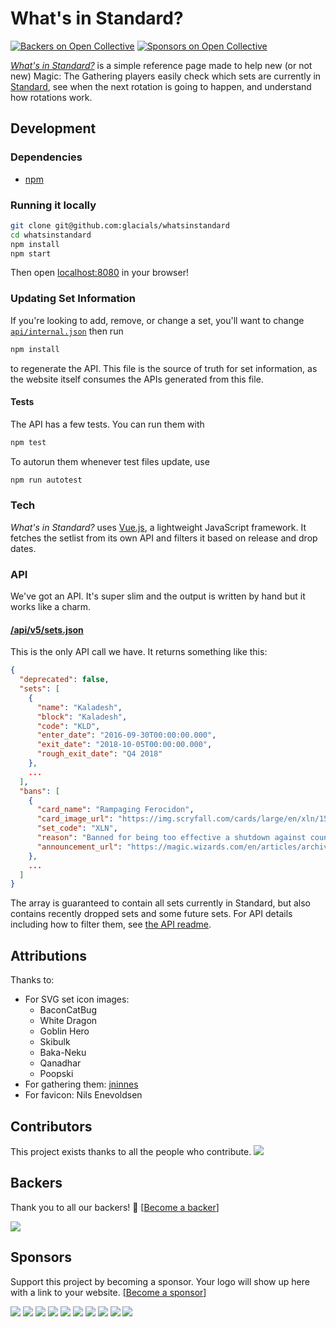 # What's in Standard?
[![Backers on Open Collective](https://opencollective.com/whatsinstandard/backers/badge.svg)](#backers)
 [![Sponsors on Open Collective](https://opencollective.com/whatsinstandard/sponsors/badge.svg)](#sponsors) 
 
*[What's in Standard?][website]* is a simple reference page made to help new (or not new) Magic: The Gathering players easily
check which sets are currently in [Standard][standard-official], see when the next rotation is going to happen, and understand how
rotations work.

[website]: https://whatsinstandard.com/
[standard-official]: http://magic.wizards.com/en/content/standard-formats-magic-gathering 

## Development
### Dependencies
- [npm][npm]

[npm]: https://github.com/npm/npm

### Running it locally
```sh
git clone git@github.com:glacials/whatsinstandard
cd whatsinstandard
npm install
npm start
```

Then open [localhost:8080][localhost] in your browser!

[localhost]: http://localhost:8080

### Updating Set Information
If you're looking to add, remove, or change a set, you'll want to change [`api/internal.json`][api-internal] then run
```sh
npm install
```
to regenerate the API. This file is the source of truth for set information, as the website itself consumes the APIs
generated from this file.

[api-internal]: api/internal.json

#### Tests
The API has a few tests. You can run them with

```sh
npm test
```

To autorun them whenever test files update, use

```sh
npm run autotest
```

### Tech
*What's in Standard?* uses [Vue.js][vue], a lightweight JavaScript framework. It fetches the setlist from its own API
and filters it based on release and drop dates.

[vue]: https://vuejs.org/

### API
We've got an API. It's super slim and the output is written by hand but it works like a charm.

#### [/api/v5/sets.json][api]
This is the only API call we have. It returns something like this:

```json
{
  "deprecated": false,
  "sets": [
    {
      "name": "Kaladesh",
      "block": "Kaladesh",
      "code": "KLD",
      "enter_date": "2016-09-30T00:00:00.000",
      "exit_date": "2018-10-05T00:00:00.000",
      "rough_exit_date": "Q4 2018"
    },
    ...
  ],
  "bans": [
    {
      "card_name": "Rampaging Ferocidon",
      "card_image_url": "https://img.scryfall.com/cards/large/en/xln/154.jpg?1527429722",
      "set_code": "XLN",
      "reason": "Banned for being too effective a shutdown against counters to aggressive red (filling the board with small creatures and gaining life).",
      "announcement_url": "https://magic.wizards.com/en/articles/archive/news/january-15-2018-banned-and-restricted-announcement-2018-01-15"
    },
    ...
  ]
}
```

The array is guaranteed to contain all sets currently in Standard, but also contains recently dropped sets and some
future sets. For API details including how to filter them, see [the API readme][api-readme].

[api]: https://whatsinstandard.com/api/v5/sets.json
[api-readme]: https://github.com/glacials/whatsinstandard/blob/master/api

## Attributions
Thanks to:

* For SVG set icon images:
  * BaconCatBug
  * White Dragon
  * Goblin Hero
  * Skibulk
  * Baka-Neku
  * Qanadhar
  * Poopski
* For gathering them: [jninnes][jninnes]
* For favicon: Nils Enevoldsen

[jninnes]: https://github.com/jninnes/mtgicons

## Contributors

This project exists thanks to all the people who contribute. 
<a href="https://github.com/glacials/whatsinstandard/graphs/contributors"><img src="https://opencollective.com/whatsinstandard/contributors.svg?width=890&button=false" /></a>


## Backers

Thank you to all our backers! 🙏 [[Become a backer](https://opencollective.com/whatsinstandard#backer)]

<a href="https://opencollective.com/whatsinstandard#backers" target="_blank"><img src="https://opencollective.com/whatsinstandard/backers.svg?width=890"></a>


## Sponsors

Support this project by becoming a sponsor. Your logo will show up here with a link to your website. [[Become a sponsor](https://opencollective.com/whatsinstandard#sponsor)]

<a href="https://opencollective.com/whatsinstandard/sponsor/0/website" target="_blank"><img src="https://opencollective.com/whatsinstandard/sponsor/0/avatar.svg"></a>
<a href="https://opencollective.com/whatsinstandard/sponsor/1/website" target="_blank"><img src="https://opencollective.com/whatsinstandard/sponsor/1/avatar.svg"></a>
<a href="https://opencollective.com/whatsinstandard/sponsor/2/website" target="_blank"><img src="https://opencollective.com/whatsinstandard/sponsor/2/avatar.svg"></a>
<a href="https://opencollective.com/whatsinstandard/sponsor/3/website" target="_blank"><img src="https://opencollective.com/whatsinstandard/sponsor/3/avatar.svg"></a>
<a href="https://opencollective.com/whatsinstandard/sponsor/4/website" target="_blank"><img src="https://opencollective.com/whatsinstandard/sponsor/4/avatar.svg"></a>
<a href="https://opencollective.com/whatsinstandard/sponsor/5/website" target="_blank"><img src="https://opencollective.com/whatsinstandard/sponsor/5/avatar.svg"></a>
<a href="https://opencollective.com/whatsinstandard/sponsor/6/website" target="_blank"><img src="https://opencollective.com/whatsinstandard/sponsor/6/avatar.svg"></a>
<a href="https://opencollective.com/whatsinstandard/sponsor/7/website" target="_blank"><img src="https://opencollective.com/whatsinstandard/sponsor/7/avatar.svg"></a>
<a href="https://opencollective.com/whatsinstandard/sponsor/8/website" target="_blank"><img src="https://opencollective.com/whatsinstandard/sponsor/8/avatar.svg"></a>
<a href="https://opencollective.com/whatsinstandard/sponsor/9/website" target="_blank"><img src="https://opencollective.com/whatsinstandard/sponsor/9/avatar.svg"></a>



